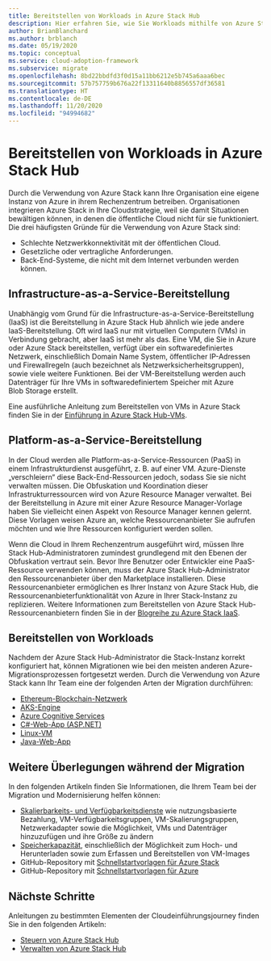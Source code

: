 ```yaml
---
title: Bereitstellen von Workloads in Azure Stack Hub
description: Hier erfahren Sie, wie Sie Workloads mithilfe von Azure Stack Hub in Ihrem Rechenzentrum bereitstellen.
author: BrianBlanchard
ms.author: brblanch
ms.date: 05/19/2020
ms.topic: conceptual
ms.service: cloud-adoption-framework
ms.subservice: migrate
ms.openlocfilehash: 8bd22bbdfd3f0d15a11bb6212e5b745a6aaa6bec
ms.sourcegitcommit: 57b757759b676a22f13311640b8856557df36581
ms.translationtype: HT
ms.contentlocale: de-DE
ms.lasthandoff: 11/20/2020
ms.locfileid: "94994682"
---
```

# <a name="deploy-workloads-to-azure-stack-hub"></a>Bereitstellen von Workloads in Azure Stack Hub

Durch die Verwendung von Azure Stack kann Ihre Organisation eine eigene Instanz von Azure in ihrem Rechenzentrum betreiben. Organisationen integrieren Azure Stack in Ihre Cloudstrategie, weil sie damit Situationen bewältigen können, in denen die öffentliche Cloud nicht für sie funktioniert. Die drei häufigsten Gründe für die Verwendung von Azure Stack sind:

- Schlechte Netzwerkkonnektivität mit der öffentlichen Cloud.
- Gesetzliche oder vertragliche Anforderungen.
- Back-End-Systeme, die nicht mit dem Internet verbunden werden können.

## <a name="infrastructure-as-a-service-deployment"></a>Infrastructure-as-a-Service-Bereitstellung

Unabhängig vom Grund für die Infrastructure-as-a-Service-Bereitstellung (IaaS) ist die Bereitstellung in Azure Stack Hub ähnlich wie jede andere IaaS-Bereitstellung. Oft wird IaaS nur mit virtuellen Computern (VMs) in Verbindung gebracht, aber IaaS ist mehr als das. Eine VM, die Sie in Azure oder Azure Stack bereitstellen, verfügt über ein softwaredefiniertes Netzwerk, einschließlich Domain Name System, öffentlicher IP-Adressen und Firewallregeln (auch bezeichnet als Netzwerksicherheitsgruppen), sowie viele weitere Funktionen. Bei der VM-Bereitstellung werden auch Datenträger für Ihre VMs in softwaredefiniertem Speicher mit Azure Blob Storage erstellt.

Eine ausführliche Anleitung zum Bereitstellen von VMs in Azure Stack finden Sie in der [Einführung in Azure Stack Hub-VMs](/azure-stack/user/azure-stack-compute-overview?view=azs-2002).

## <a name="platform-as-a-service-deployment"></a>Platform-as-a-Service-Bereitstellung

In der Cloud werden alle Platform-as-a-Service-Ressourcen (PaaS) in einem Infrastrukturdienst ausgeführt, z. B. auf einer VM. Azure-Dienste „verschleiern“ diese Back-End-Ressourcen jedoch, sodass Sie sie nicht verwalten müssen. Die Obfuskation und Koordination dieser Infrastrukturressourcen wird von Azure Resource Manager verwaltet. Bei der Bereitstellung in Azure mit einer Azure Resource Manager-Vorlage haben Sie vielleicht einen Aspekt von Resource Manager kennen gelernt. Diese Vorlagen weisen Azure an, welche Ressourcenanbieter Sie aufrufen möchten und wie Ihre Ressourcen konfiguriert werden sollen.

Wenn die Cloud in Ihrem Rechenzentrum ausgeführt wird, müssen Ihre Stack Hub-Administratoren zumindest grundlegend mit den Ebenen der Obfuskation vertraut sein. Bevor Ihre Benutzer oder Entwickler eine PaaS-Ressource verwenden können, muss der Azure Stack Hub-Administrator den Ressourcenanbieter über den Marketplace installieren. Diese Ressourcenanbieter ermöglichen es Ihrer Instanz von Azure Stack Hub, die Ressourcenanbieterfunktionalität von Azure in Ihrer Stack-Instanz zu replizieren. Weitere Informationen zum Bereitstellen von Azure Stack Hub-Ressourcenanbietern finden Sie in der [Blogreihe zu Azure Stack IaaS](https://azure.microsoft.com/blog/azure-stack-iaas-part-one/).

## <a name="deploy-workloads"></a>Bereitstellen von Workloads

Nachdem der Azure Stack Hub-Administrator die Stack-Instanz korrekt konfiguriert hat, können Migrationen wie bei den meisten anderen Azure-Migrationsprozessen fortgesetzt werden. Durch die Verwendung von Azure Stack kann Ihr Team eine der folgenden Arten der Migration durchführen:

- [Ethereum-Blockchain-Netzwerk](/azure-stack/user/azure-stack-ethereum?view=azs-2002)
- [AKS-Engine](/azure-stack/user/azure-stack-kubernetes-aks-engine-overview?view=azs-2002)
- [Azure Cognitive Services](/azure-stack/user/azure-stack-solution-template-cognitive-services?view=azs-2002)
- [C#-Web-App (ASP.NET)](/azure-stack/user/azure-stack-dev-start-howto-vm-dotnet?view=azs-2002)
- [Linux-VM](/azure-stack/user/azure-stack-dev-start-howto-deploy-linux?view=azs-2002)
- [Java-Web-App](/azure-stack/user/azure-stack-dev-start-howto-vm-java?view=azs-2002)

## <a name="additional-considerations-during-migration"></a>Weitere Überlegungen während der Migration

In den folgenden Artikeln finden Sie Informationen, die Ihrem Team bei der Migration und Modernisierung helfen können:

- [Skalierbarkeits- und Verfügbarkeitsdienste](https://azure.microsoft.com/blog/azure-stack-iaas-part-six/) wie nutzungsbasierte Bezahlung, VM-Verfügbarkeitsgruppen, VM-Skalierungsgruppen, Netzwerkadapter sowie die Möglichkeit, VMs und Datenträger hinzuzufügen und ihre Größe zu ändern
- [Speicherkapazität](https://azure.microsoft.com/blog/azure-stack-iaas-part-3/), einschließlich der Möglichkeit zum Hoch- und Herunterladen sowie zum Erfassen und Bereitstellen von VM-Images
- GitHub-Repository mit [Schnellstartvorlagen für Azure Stack](https://github.com/Azure/AzureStack-QuickStart-Templates)
- GitHub-Repository mit [Schnellstartvorlagen für Azure](https://github.com/Azure/Azure-QuickStart-Templates)

## <a name="next-steps"></a>Nächste Schritte

Anleitungen zu bestimmten Elementen der Cloudeinführungsjourney finden Sie in den folgenden Artikeln:

- [Steuern von Azure Stack Hub](./govern.md)
- [Verwalten von Azure Stack Hub](./manage.md)
